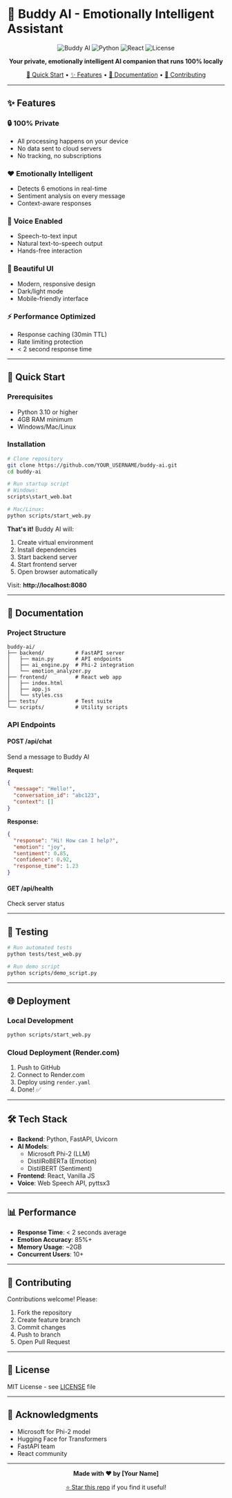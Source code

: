 # 🤖 Buddy AI - Emotionally Intelligent Assistant

<div align="center">

![Buddy AI](https://img.shields.io/badge/AI-Phi--2-purple)
![Python](https://img.shields.io/badge/python-3.10+-blue)
![React](https://img.shields.io/badge/react-18-cyan)
![License](https://img.shields.io/badge/license-MIT-green)

**Your private, emotionally intelligent AI companion that runs 100% locally**

[🚀 Quick Start](#quick-start) • [✨ Features](#features) • [📖 Documentation](#documentation) • [🤝 Contributing](#contributing)

</div>

---

## ✨ Features

### 🔒 **100% Private**
- All processing happens on your device
- No data sent to cloud servers
- No tracking, no subscriptions

### ❤️ **Emotionally Intelligent**
- Detects 6 emotions in real-time
- Sentiment analysis on every message
- Context-aware responses

### 🎤 **Voice Enabled**
- Speech-to-text input
- Natural text-to-speech output
- Hands-free interaction

### 🎨 **Beautiful UI**
- Modern, responsive design
- Dark/light mode
- Mobile-friendly interface

### ⚡ **Performance Optimized**
- Response caching (30min TTL)
- Rate limiting protection
- < 2 second response time

---

## 🚀 Quick Start

### Prerequisites
- Python 3.10 or higher
- 4GB RAM minimum
- Windows/Mac/Linux

### Installation

```bash
# Clone repository
git clone https://github.com/YOUR_USERNAME/buddy-ai.git
cd buddy-ai

# Run startup script
# Windows:
scripts\start_web.bat

# Mac/Linux:
python scripts/start_web.py
```

**That's it!** Buddy AI will:
1. Create virtual environment
2. Install dependencies
3. Start backend server
4. Start frontend server
5. Open browser automatically

Visit: **http://localhost:8080**

---

## 📖 Documentation

### Project Structure
```
buddy-ai/
├── backend/          # FastAPI server
│   ├── main.py       # API endpoints
│   ├── ai_engine.py  # Phi-2 integration
│   └── emotion_analyzer.py
├── frontend/         # React web app
│   ├── index.html
│   ├── app.js
│   └── styles.css
├── tests/            # Test suite
└── scripts/          # Utility scripts
```

### API Endpoints

#### POST /api/chat
Send a message to Buddy AI

**Request:**
```json
{
  "message": "Hello!",
  "conversation_id": "abc123",
  "context": []
}
```

**Response:**
```json
{
  "response": "Hi! How can I help?",
  "emotion": "joy",
  "sentiment": 0.85,
  "confidence": 0.92,
  "response_time": 1.23
}
```

#### GET /api/health
Check server status

---

## 🧪 Testing

```bash
# Run automated tests
python tests/test_web.py

# Run demo script
python scripts/demo_script.py
```

---

## 🌐 Deployment

### Local Development
```bash
python scripts/start_web.py
```

### Cloud Deployment (Render.com)
1. Push to GitHub
2. Connect to Render.com
3. Deploy using `render.yaml`
4. Done! ✅

---

## 🛠️ Tech Stack

- **Backend**: Python, FastAPI, Uvicorn
- **AI Models**: 
  - Microsoft Phi-2 (LLM)
  - DistilRoBERTa (Emotion)
  - DistilBERT (Sentiment)
- **Frontend**: React, Vanilla JS
- **Voice**: Web Speech API, pyttsx3

---

## 📊 Performance

- **Response Time**: < 2 seconds average
- **Emotion Accuracy**: 85%+
- **Memory Usage**: ~2GB
- **Concurrent Users**: 10+

---

## 🤝 Contributing

Contributions welcome! Please:
1. Fork the repository
2. Create feature branch
3. Commit changes
4. Push to branch
5. Open Pull Request

---

## 📄 License

MIT License - see [LICENSE](LICENSE) file

---

## 🙏 Acknowledgments

- Microsoft for Phi-2 model
- Hugging Face for Transformers
- FastAPI team
- React community

---

<div align="center">

**Made with ❤️ by [Your Name]**

[⭐ Star this repo](https://github.com/YOUR_USERNAME/buddy-ai) if you find it useful!

</div>